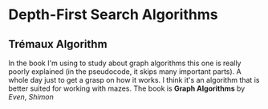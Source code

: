 # Depth-First Search Algorithms

## Trémaux Algorithm

In the book I'm using to study about graph algorithms this one is really poorly explained (in the pseudocode, it skips many important parts). A whole day just to get a grasp on how it works. I think it's an algorithm that is better suited for working with mazes. The book is **Graph Algorithms** by *Even*, *Shimon*